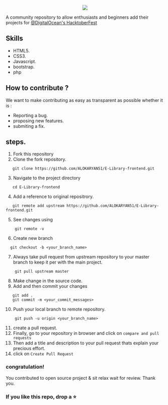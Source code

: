 <p align="center">
<img src="https://hacktoberfest.digitalocean.com/assets/HF-full-logo-b05d5eb32b3f3ecc9b2240526104cf4da3187b8b61963dd9042fdc2536e4a76c.svg">
</p>


A community repository to allow enthusiasts and beginners add their projects for [@DigitalOcean's HacktoberFest](https://hacktoberfest.digitalocean.com)

## Skills
* HTML5.
* CSS3.
* Javascript.
* bootstrap.
* php


## How to contribute ?
We want to make contributing as easy as transparent as possible whether it is :
 * Reporting a bug.
 * proposing new features.
 * submiting a fix.
 ## steps.
 1. Fork this repository
 2. Clone the fork repository.
 ```
    git clone https://github.com/ALOKARYAN51/E-Library-frontend.git
 ```
 3. Navigate to the project directory
 ```
    cd E-Library-frontend
 ```
 4. Add a reference to original repositrory.
 ```
    git remote add upstream https://github.com/ALOKARYAN51/E-Library-frontend.git
  ```
  5. See changes using
```
    git remote -v
```
  6. Create new branch
  ```
    git checkout -b <your_branch_name> 
```
7. Always take pull request from upstream repository to your master branch to keep it per with the main project.
```
    git pull upstream master
 ```
 8. Make change in the source code.
 9. Add and then commit your changes
 ```
    git add .
    git commit -m <your_commit_messages>
```
10. Push your local branch to remote repository.
```
    git push -u origin <your_branch_name>
```
11. create a pull request.
12. Finally, go to your repository in browser and click on `compare and pull requests`
13. Then add a title and description to your pull request thats explain your precious effort.
14. click on `Create Pull Request`
### congratulation!
You contributed to open source project & sit relax wait for review. Thank you.
### If you like this repo, drop a ⭐
